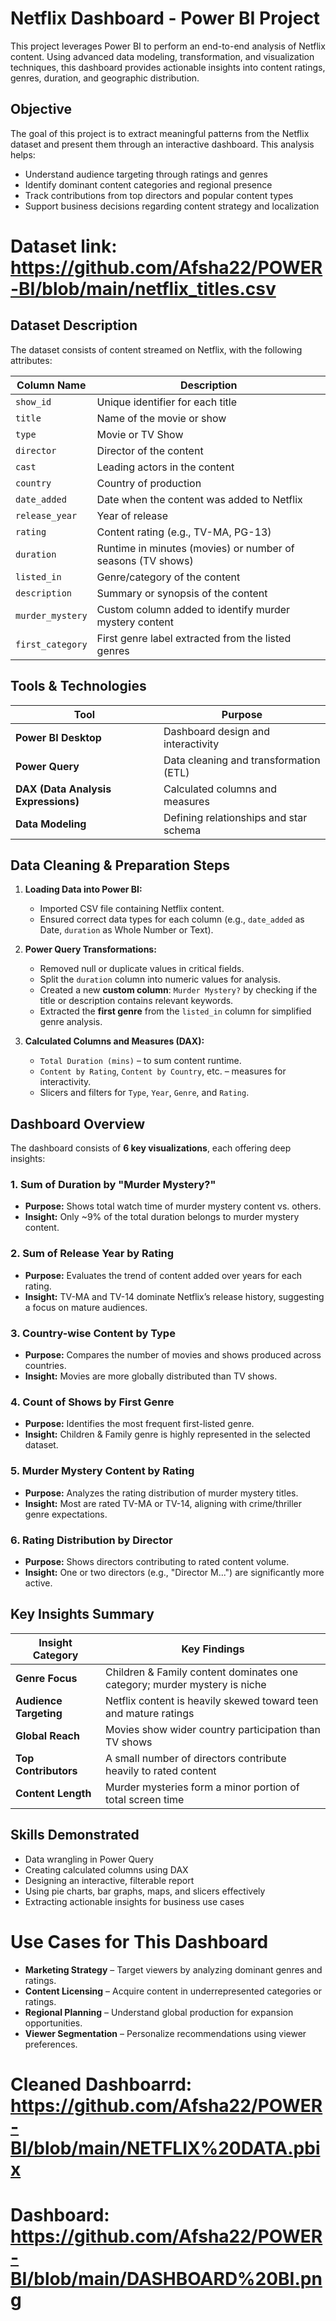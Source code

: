 # Netflix Dashboard - Power BI Project

This project leverages Power BI to perform an end-to-end analysis of Netflix content. Using advanced data modeling, transformation, and visualization techniques, this dashboard provides actionable insights into content ratings, genres, duration, and geographic distribution.

## Objective

The goal of this project is to extract meaningful patterns from the Netflix dataset and present them through an interactive dashboard. This analysis helps:

* Understand audience targeting through ratings and genres
* Identify dominant content categories and regional presence
* Track contributions from top directors and popular content types
* Support business decisions regarding content strategy and localization

 # Dataset link: https://github.com/Afsha22/POWER-BI/blob/main/netflix_titles.csv


## Dataset Description

The dataset consists of content streamed on Netflix, with the following attributes:

| Column Name      | Description                                                 |
| ---------------- | ----------------------------------------------------------- |
| `show_id`        | Unique identifier for each title                            |
| `title`          | Name of the movie or show                                   |
| `type`           | Movie or TV Show                                            |
| `director`       | Director of the content                                     |
| `cast`           | Leading actors in the content                               |
| `country`        | Country of production                                       |
| `date_added`     | Date when the content was added to Netflix                  |
| `release_year`   | Year of release                                             |
| `rating`         | Content rating (e.g., TV-MA, PG-13)                         |
| `duration`       | Runtime in minutes (movies) or number of seasons (TV shows) |
| `listed_in`      | Genre/category of the content                               |
| `description`    | Summary or synopsis of the content                          |
| `murder_mystery` | Custom column added to identify murder mystery content      |
| `first_category` | First genre label extracted from the listed genres          |

## Tools & Technologies

| Tool                                | Purpose                                |
| ----------------------------------- | -------------------------------------- |
| **Power BI Desktop**                | Dashboard design and interactivity     |
| **Power Query**                     | Data cleaning and transformation (ETL) |
| **DAX (Data Analysis Expressions)** | Calculated columns and measures        |
| **Data Modeling**                   | Defining relationships and star schema |

##  Data Cleaning & Preparation Steps

1. **Loading Data into Power BI:**

   * Imported CSV file containing Netflix content.
   * Ensured correct data types for each column (e.g., `date_added` as Date, `duration` as Whole Number or Text).

2. **Power Query Transformations:**

   * Removed null or duplicate values in critical fields.
   * Split the `duration` column into numeric values for analysis.
   * Created a new **custom column**: `Murder Mystery?` by checking if the title or description contains relevant keywords.
   * Extracted the **first genre** from the `listed_in` column for simplified genre analysis.

3. **Calculated Columns and Measures (DAX):**

   * `Total Duration (mins)` – to sum content runtime.
   * `Content by Rating`, `Content by Country`, etc. – measures for interactivity.
   * Slicers and filters for `Type`, `Year`, `Genre`, and `Rating`.

## Dashboard Overview

The dashboard consists of **6 key visualizations**, each offering deep insights:

### 1. Sum of Duration by "Murder Mystery?"

* **Purpose:** Shows total watch time of murder mystery content vs. others.
* **Insight:** Only \~9% of the total duration belongs to murder mystery content.

### 2. Sum of Release Year by Rating

* **Purpose:** Evaluates the trend of content added over years for each rating.
* **Insight:** TV-MA and TV-14 dominate Netflix’s release history, suggesting a focus on mature audiences.

### 3. Country-wise Content by Type

* **Purpose:** Compares the number of movies and shows produced across countries.
* **Insight:** Movies are more globally distributed than TV shows.

### 4. Count of Shows by First Genre

* **Purpose:** Identifies the most frequent first-listed genre.
* **Insight:** Children & Family genre is highly represented in the selected dataset.

### 5. Murder Mystery Content by Rating

* **Purpose:** Analyzes the rating distribution of murder mystery titles.
* **Insight:** Most are rated TV-MA or TV-14, aligning with crime/thriller genre expectations.

### 6. Rating Distribution by Director

* **Purpose:** Shows directors contributing to rated content volume.
* **Insight:** One or two directors (e.g., "Director M...") are significantly more active.

##  Key Insights Summary

| Insight Category       | Key Findings                                                              |
| ---------------------- | ------------------------------------------------------------------------- |
| **Genre Focus**        | Children & Family content dominates one category; murder mystery is niche |
| **Audience Targeting** | Netflix content is heavily skewed toward teen and mature ratings          |
| **Global Reach**       | Movies show wider country participation than TV shows                     |
| **Top Contributors**   | A small number of directors contribute heavily to rated content           |
| **Content Length**     | Murder mysteries form a minor portion of total screen time                |

## Skills Demonstrated

*  Data wrangling in Power Query
*  Creating calculated columns using DAX
*  Designing an interactive, filterable report
*  Using pie charts, bar graphs, maps, and slicers effectively
*  Extracting actionable insights for business use cases

#  Use Cases for This Dashboard

*  **Marketing Strategy** – Target viewers by analyzing dominant genres and ratings.
*  **Content Licensing** – Acquire content in underrepresented categories or ratings.
*  **Regional Planning** – Understand global production for expansion opportunities.
*  **Viewer Segmentation** – Personalize recommendations using viewer preferences.

# Cleaned Dashboarrd: https://github.com/Afsha22/POWER-BI/blob/main/NETFLIX%20DATA.pbix
# Dashboard: https://github.com/Afsha22/POWER-BI/blob/main/DASHBOARD%20BI.png

